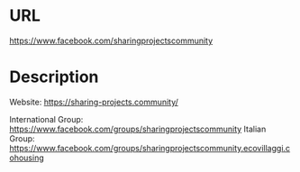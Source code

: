 # URL
https://www.facebook.com/sharingprojectscommunity

# Description
Website: https://sharing-projects.community/

International Group: https://www.facebook.com/groups/sharingprojectscommunity
Italian Group: https://www.facebook.com/groups/sharingprojectscommunity.ecovillaggi.cohousing
